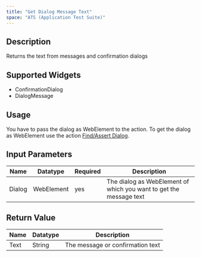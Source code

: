 ```yaml
---
title: "Get Dialog Message Text"
space: "ATS (Application Test Suite)"
---
```

## Description

Returns the text from messages and confirmation dialogs

## Supported Widgets

 + ConfirmationDialog
 + DialogMessage

## Usage

You have to pass the dialog as WebElement to the action. To get the dialog as WebElement use the action [Find/Assert Dialog](FindAssert+Dialog).

## Input Parameters

Name | Datatype | Required | Description
---- | -------- | -------- | ---------------
Dialog| WebElement | yes | The dialog as WebElement of which you want to get the message text

## Return Value

Name | Datatype | Description
---- | --------- | ---------------
Text | String | The message or confirmation text
